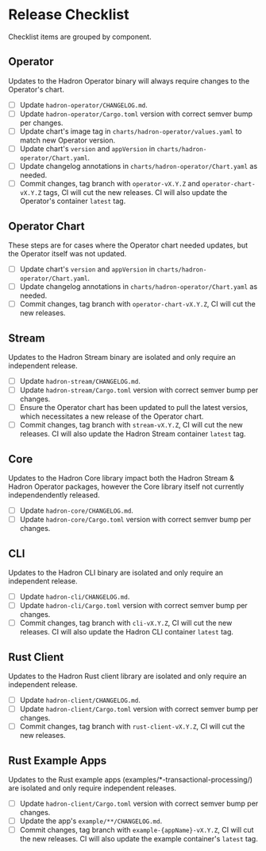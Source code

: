 Release Checklist
=================
Checklist items are grouped by component.

## Operator
Updates to the Hadron Operator binary will always require changes to the Operator's chart.

- [ ] Update `hadron-operator/CHANGELOG.md`.
- [ ] Update `hadron-operator/Cargo.toml` version with correct semver bump per changes.
- [ ] Update chart's image tag in `charts/hadron-operator/values.yaml` to match new Operator version.
- [ ] Update chart's `version` and `appVersion` in `charts/hadron-operator/Chart.yaml`.
- [ ] Update changelog annotations in `charts/hadron-operator/Chart.yaml` as needed.
- [ ] Commit changes, tag branch with `operator-vX.Y.Z` and `operator-chart-vX.Y.Z` tags, CI will cut the new releases. CI will also update the Operator's container `latest` tag.

## Operator Chart
These steps are for cases where the Operator chart needed updates, but the Operator itself was not updated.

- [ ] Update chart's `version` and `appVersion` in `charts/hadron-operator/Chart.yaml`.
- [ ] Update changelog annotations in `charts/hadron-operator/Chart.yaml` as needed.
- [ ] Commit changes, tag branch with `operator-chart-vX.Y.Z`, CI will cut the new releases.

## Stream
Updates to the Hadron Stream binary are isolated and only require an independent release.

- [ ] Update `hadron-stream/CHANGELOG.md`.
- [ ] Update `hadron-stream/Cargo.toml` version with correct semver bump per changes.
- [ ] Ensure the Operator chart has been updated to pull the latest versios, which necessitates a new release of the Operator chart.
- [ ] Commit changes, tag branch with `stream-vX.Y.Z`, CI will cut the new releases. CI will also update the Hadron Stream container `latest` tag.

## Core
Updates to the Hadron Core library impact both the Hadron Stream & Hadron Operator packages, however the Core library itself not currently independendently released.

- [ ] Update `hadron-core/CHANGELOG.md`.
- [ ] Update `hadron-core/Cargo.toml` version with correct semver bump per changes.

## CLI
Updates to the Hadron CLI binary are isolated and only require an independent release.

- [ ] Update `hadron-cli/CHANGELOG.md`.
- [ ] Update `hadron-cli/Cargo.toml` version with correct semver bump per changes.
- [ ] Commit changes, tag branch with `cli-vX.Y.Z`, CI will cut the new releases. CI will also update the Hadron CLI container `latest` tag.

## Rust Client
Updates to the Hadron Rust client library are isolated and only require an independent release.

- [ ] Update `hadron-client/CHANGELOG.md`.
- [ ] Update `hadron-client/Cargo.toml` version with correct semver bump per changes.
- [ ] Commit changes, tag branch with `rust-client-vX.Y.Z`, CI will cut the new releases.

## Rust Example Apps
Updates to the Rust example apps (examples/*-transactional-processing/) are isolated and only require independent releases.

- [ ] Update `hadron-client/Cargo.toml` version with correct semver bump per changes.
- [ ] Update the app's `example/**/CHANGELOG.md`.
- [ ] Commit changes, tag branch with `example-{appName}-vX.Y.Z`, CI will cut the new releases. CI will also update the example container's `latest` tag.
